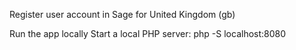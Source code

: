 Register user account in Sage for United Kingdom (gb)

Run the app locally
Start a local PHP server:
php -S localhost:8080